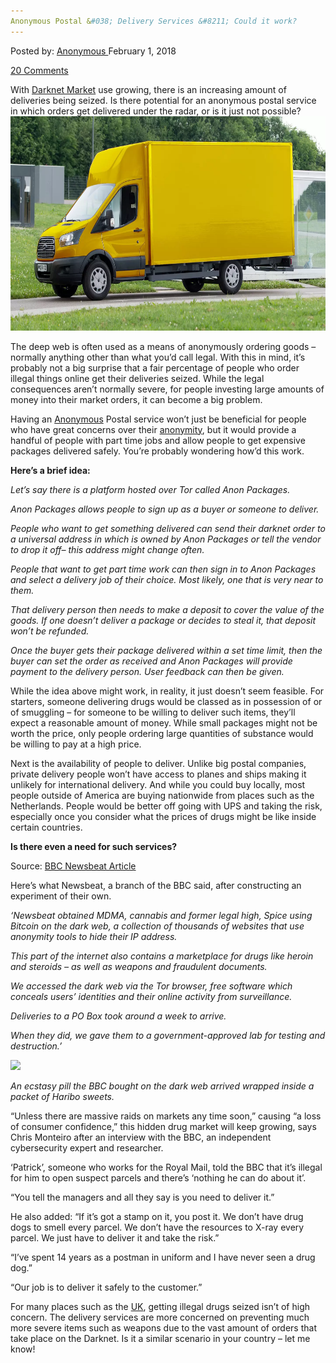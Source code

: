 ```yaml
---
Anonymous Postal &#038; Delivery Services &#8211; Could it work?
---
```

<article class="post-listing post-24630 post type-post status-publish format-standard has-post-thumbnail hentry 
tag-anonymous tag-delivery tag-postal tag-services tag-work">
<div class="post-inner">
<span>Posted by: <a href="https://www.deepdotweb.com/author/anony/" title="">Anonymous </a></span>
<span>February 1, 2018</span>

<span><a href="https://www.deepdotweb.com/2018/02/01/anonymous-postal-delivery-services-work/#comments">20 Comments</a></span>


<p>With <a href="https://www.deepdotweb.com/dark-net-market-comparison-chart/">Darknet Market</a> use growing, there is an increasing amount of deliveries being seized. Is there potential for an anonymous postal service in which orders get delivered under the radar, or is it just not possible?<img class="wp-image-24634 aligncenter" src="/imgs/2018/01/word-image-69.png" width="609" height="343" /></p>
<p>The deep web is often used as a means of anonymously ordering goods – normally anything other than what you’d call legal. With this in mind, it’s probably not a big surprise that a fair percentage of people who order illegal things online get their deliveries seized. While the legal consequences aren’t normally severe, for people investing large amounts of money into their market orders, it can become a big problem.</p>
<p>Having an <a href="https://www.deepdotweb.com/security-tutorials/">Anonymous</a> Postal service won’t just be beneficial for people who have great concerns over their <a href="https://www.deepdotweb.com/security-tutorials/">anonymity</a>, but it would provide a handful of people with part time jobs and allow people to get expensive packages delivered safely. You’re probably wondering how’d this work.</p>
<p><strong>Here’s a brief idea: </strong></p>
<p><em>Let’s say there is a platform hosted over Tor called Anon Packages.</em></p>
<p><em>Anon Packages allows people to sign up as a buyer or someone to deliver.</em></p>
<p><em>People who want to get something delivered can send their darknet order to a universal address in which is owned by Anon Packages or tell the vendor to drop it off– this address might change often. </em></p>
<p><em>People that want to get part time work can then sign in to Anon Packages and select a delivery job of their choice. Most likely, one that is very near to them.</em></p>
<p><em>That delivery person then needs to make a deposit to cover the value of the goods. If one doesn’t deliver a package or decides to steal it, that deposit won’t be refunded.</em></p>
<p><em>Once the buyer gets their package delivered within a set time limit, then the buyer can set the order as received and Anon Packages will provide payment to the delivery person. User feedback can then be given.</em></p>
<p>While the idea above might work, in reality, it just doesn’t seem feasible. For starters, someone delivering drugs would be classed as in possession of or of smuggling – for someone to be willing to deliver such items, they’ll expect a reasonable amount of money. While small packages might not be worth the price, only people ordering large quantities of substance would be willing to pay at a high price.</p>
<p>Next is the availability of people to deliver. Unlike big postal companies, private delivery people won’t have access to planes and ships making it unlikely for international delivery. And while you could buy locally, most people outside of America are buying nationwide from places such as the Netherlands. People would be better off going with UPS and taking the risk, especially once you consider what the prices of drugs might be like inside certain countries.</p>
<p><strong>Is there even a need for such services?</strong></p>
<p>Source: <a href="http://www.bbc.co.uk/newsbeat/article/38223838/is-your-postman-delivering-drugs">BBC Newsbeat Article</a></p>
<p>Here’s what Newsbeat, a branch of the BBC said, after constructing an experiment of their own.</p>
<p><em> ‘Newsbeat obtained MDMA, cannabis and former legal high, Spice using Bitcoin on the dark web, a collection of thousands of websites that use anonymity tools to hide their IP address.</em></p>
<p><em>This part of the internet also contains a marketplace for drugs like heroin and steroids &#8211; as well as weapons and fraudulent documents.</em></p>
<p><em>We accessed the dark web via the Tor browser, free software which conceals users&#8217; identities and their online activity from surveillance.</em></p>
<p><em>Deliveries to a PO Box took around a week to arrive.</em></p>
<p><em>When they did, we gave them to a government-approved lab for testing and destruction.’</em></p>
<p><img class="wp-image-24635" src="/imgs/2018/01/word-image-70.png" srcset="/imgs/2018/01/word-image-70.png 976w, /imgs/2018/01/word-image-70-300x225.png 300w" sizes="(max-width: 976px) 100vw, 976px" /></p>
<p><em>An ecstasy pill the BBC bought on the dark web arrived wrapped inside a packet of Haribo sweets.</em></p>
<p>“Unless there are massive raids on markets any time soon,” causing “a loss of consumer confidence,” this hidden drug market will keep growing, says Chris Monteiro after an interview with the BBC, an independent cybersecurity expert and researcher.</p>
<p>‘Patrick’, someone who works for the Royal Mail, told the BBC that it&#8217;s illegal for him to open suspect parcels and there&#8217;s ‘nothing he can do about it’.</p>
<p>“You tell the managers and all they say is you need to deliver it.”</p>
<p>He also added: “If it&#8217;s got a stamp on it, you post it. We don&#8217;t have drug dogs to smell every parcel. We don&#8217;t have the resources to X-ray every parcel. We just have to deliver it and take the risk.”</p>
<p>“I&#8217;ve spent 14 years as a postman in uniform and I have never seen a drug dog.”</p>
<p>“Our job is to deliver it safely to the customer.”</p>
<p><a id="post-24630-_gjdgxs"></a> For many places such as the <a href="https://www.deepdotweb.com/2018/01/01/uk-man-convicted-buying-grenades-alphabay/">UK</a>, getting illegal drugs seized isn’t of high concern. The delivery services are more concerned on preventing much more severe items such as weapons due to the vast amount of orders that take place on the Darknet. Is it a similar scenario in your country – let me know!</p>
</div>
<span style="display:none"><a href="https://www.deepdotweb.com/tag/anonymous/" rel="tag">anonymous</a> <a href="https://www.deepdotweb.com/tag/delivery/" rel="tag">delivery</a> <a href="https://www.deepdotweb.com/tag/postal/" rel="tag">postal</a> <a href="https://www.deepdotweb.com/tag/services/" rel="tag">services</a> <a href="https://www.deepdotweb.com/tag/work/" rel="tag">work</a></span> <span style="display:none" class="updated">2018-02-01</span>
<div style="display:none" class="vcard author" itemprop="author" itemscope itemtype="http://schema.org/Person"><strong class="fn" itemprop="name"><a href="https://www.deepdotweb.com/author/anony/" title="Posts by Anonymous" rel="author">Anonymous</a></strong></div>
</div>
</article>

